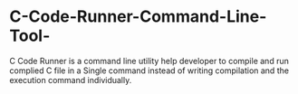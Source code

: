 # C-Code-Runner-Command-Line-Tool-
C Code Runner is a command line utility help developer to compile and run complied C file in a Single command instead of writing compilation and the execution command individually.
